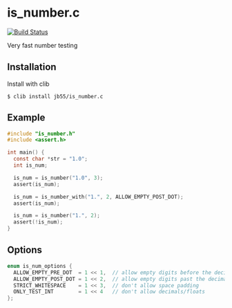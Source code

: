 
# is_number.c

[![Build Status](https://travis-ci.org/jb55/is_number.c.svg)](https://travis-ci.org/jb55/is_number.c)

  Very fast number testing

## Installation

  Install with clib

    $ clib install jb55/is_number.c

## Example

```c
#include "is_number.h"
#include <assert.h>

int main() {
  const char *str = "1.0";
  int is_num;

  is_num = is_number("1.0", 3);
  assert(is_num);

  is_num = is_number_with("1.", 2, ALLOW_EMPTY_POST_DOT);
  assert(is_num);

  is_num = is_number("1.", 2);
  assert(!is_num);
}
```

## Options

```c
enum is_num_options {
  ALLOW_EMPTY_PRE_DOT  = 1 << 1,  // allow empty digits before the decimal point
  ALLOW_EMPTY_POST_DOT = 1 << 2,  // allow empty digits past the decimal point
  STRICT_WHITESPACE    = 1 << 3,  // don't allow space padding
  ONLY_TEST_INT        = 1 << 4   // don't allow decimals/floats
};
```


